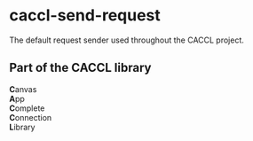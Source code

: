 # caccl-send-request
The default request sender used throughout the CACCL project.

## Part of the CACCL library
**C**anvas  
**A**pp  
**C**omplete  
**C**onnection  
**L**ibrary  
